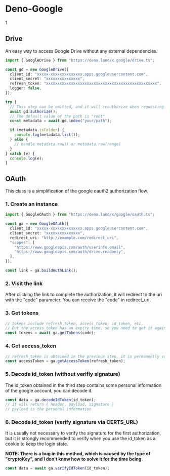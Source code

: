 # Deno-Google
1
## Drive

An easy way to access Google Drive without any external dependencies.

```ts
import { GoogleDrive } from "https://deno.land/x.google/drive.ts";

const gd = new GoogleDrive({
  client_id: "xxxxx-xxxxxxxxxxxxxx.apps.googleusercontent.com",
  client_secret: "xxxxxxxxxxxxxxx",
  refresh_token: "xxxxxxxxxxxxxxxxxxxxxxxxxxxxxxxxxxxxxxxxxxxxxxxxx",
  logger: false,
});

try {
  // This step can be omitted, and it will reauthorize when requesting data
  await gd.authorize();
  // The default value of the path is "root"
  const metadata = await gd.index("your/path");

  if (metadata.isFolder) {
    console.log(metadata.list());
  } else {
    // handle metadata.raw() or metadata.raw(range)
  }
} catch (e) {
  console.log(e);
}
```

## OAuth

This class is a simplification of the google oauth2 authorization flow.

### 1. Create an instance

```ts
import { GoogleOAuth } from "https://deno.land/x/google/oauth.ts";

const ga = new GoogleOAuth({
  client_id: "xxxxx-xxxxxxxxxxxxxx.apps.googleusercontent.com",
  client_secret: "xxxxxxxxxxxxxxx",
  redirect_uri: "http://example.com/redirect_uri",
  "scopes": [
    "https://www.googleapis.com/auth/userinfo.email",
    "https://www.googleapis.com/auth/drive.readonly",
  ],
});

const link = ga.buildAuthLink();
```

### 2. Visit the link

After clicking the link to complete the authorization, it will redirect to the
uri with the "code" parameter. You can receive the "code" in redirect_uri.

### 3. Get tokens

```ts
// tokens include refresh_token, access_token, id_token, etc.
// But the access_token has an expiry time, so you need to get it again through the next step
const tokens = await ga.getTokens(code);
```

### 4. Get access_token

```ts
// refresh_token is obtained in the previous step, it is permanently valid.
const accessToken = ga.getAccessToken(refresh_token);
```

### 5. Decode id_token (without verifiy signature)

The id_token obtained in the third step contains some personal information of
the google account, you can decode it.

```ts
const data = ga.decodeIdToken(id_token);
// it will return { header, payload, signature }
// payload is the personal information
```

### 6. Decode id_token (verify signature via CERTS_URL)

It is usually not necessary to verify the signature for the first authorization,
but it is strongly recommended to verify when you use the id_token as a cookie
to keep the login state.

**NOTE: There is a bug in this method, which is caused by the type of
"cryptoKey", and I don't know how to solve it for the time being.**

```ts
const data = await ga.verifyIdToken(id_token);
```
